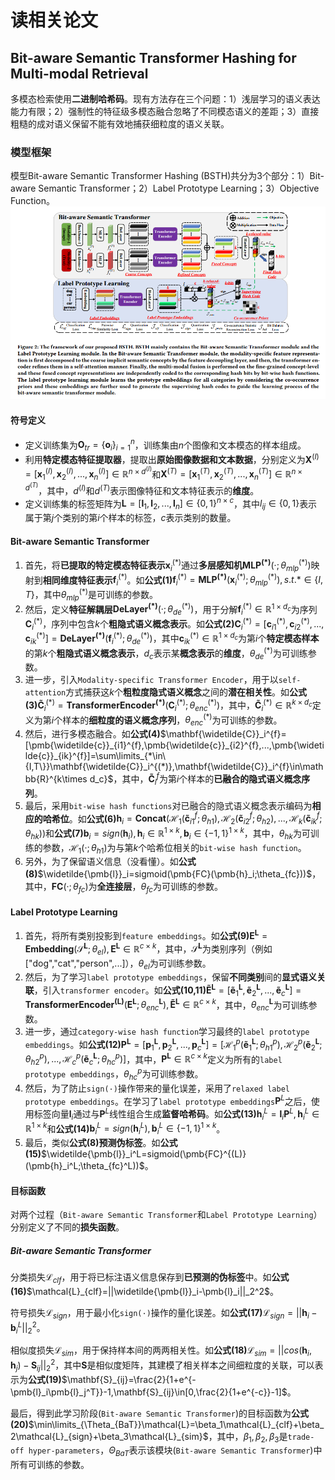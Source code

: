 # 读相关论文
## Bit-aware Semantic Transformer Hashing for Multi-modal Retrieval
多模态检索使用**二进制哈希码**。现有方法存在三个问题：1）浅层学习的语义表达能力有限；2）强制性的特征级多模态融合忽略了不同模态语义的差距；3）直接粗糙的成对语义保留不能有效地捕获细粒度的语义关联。

### 模型框架
模型Bit-aware Semantic Transformer Hashing (BSTH)共分为3个部分：1）Bit-aware Semantic Transformer；2）Label Prototype Learning；3）Objective Function。
![picture 1](assets/images/1685349822578.png)  

#### 符号定义
- 定义训练集为$\mathbf{O}_{tr}=\{\mathbf{o}_i\}_{i=1}^n$，训练集由$n$个图像和文本模态的样本组成。
- 利用**特定模态特征提取器**，提取出**原始图像数据和文本数据**，分别定义为$\mathbf{X}^{(I)}=[\pmb{x}_1^{(I)},\pmb{x}_2^{(I)},...,\pmb{x}_n^{(I)}] \in \mathbb{R}^{n\times d^{(I)}}$和$\mathbf{X}^{(T)}=[\pmb{x}_1^{(T)},\pmb{x}_2^{(T)},...,\pmb{x}_n^{(T)}] \in \mathbb{R}^{n\times d^{(T)}}$，其中，$d^{(I)}$和$d^{(T)}$表示图像特征和文本特征表示的**维度**。
- 定义训练集的标签矩阵为$\mathbf{L}=[\pmb{l}_1,\pmb{l}_2,...,\pmb{l}_n]\in\{0,1\}^{n\times c}$，其中$l_{ij}\in\{0,1\}$表示属于第$j$个类别的第$i$个样本的标签，$c$表示类别的数量。

#### Bit-aware Semantic Transformer
1. 首先，将**已提取的特定模态特征表示**$\pmb{x}_i^{(*)}$通过**多层感知机**$\pmb{MLP^{(*)}}(·;\theta_{mlp}^{(*)})$映射到**相同维度特征表示**$\pmb{f}_i^{(*)}$。如**公式(1)**$\pmb{f}_i^{(*)}=\pmb{MLP^{(*)}}(\pmb{x}_i^{(*)};\theta_{mlp}^{(*)}),s.t.*\in\{I,T\}$，其中$\theta_{mlp}^{(*)}$是可训练的参数。
2. 然后，定义**特征解耦层**$\pmb{DeLayer^{(*)}}(·;\theta_{de}^{(*)})$，用于分解$\pmb{f}_i^{(*)}\in\mathbb{R}^{1\times d_c}$为序列$\mathbf{C}_i^{(*)}$，序列中包含$k$个**粗隐式语义概念表示**。如**公式(2)**$\mathbf{C}_i^{(*)}=[\pmb{c}_{i1}^{(*)},\pmb{c}_{i2}^{(*)},...,\pmb{c}_{ik}^{(*)}]=\pmb{DeLayer^{(*)}}(\pmb{f}_i^{(*)};\theta_{de}^{(*)})$，其中$\pmb{c}_{ik}^{(*)}\in\mathbb{R}^{1\times d_c}$为第$i$个**特定模态样本**的第$k$个**粗隐式语义概念表示**，$d_c$表示某**概念表示**的**维度**，$\theta_{de}^{(*)}$为可训练参数。
3. 进一步，引入`Modality-specific Transformer Encoder`，用于以`self-attention`方式捕获这$k$个**粗粒度隐式语义概念**之间的**潜在相关性**。如**公式(3)**$\mathbf{\widetilde{C}}_i^{(*)}=\pmb{TransformerEncoder^{(*)}}(\mathbf{C}_i^{(*)};\theta_{enc}^{(*)})$，其中，$\mathbf{\widetilde{C}}_i^{(*)}\in\mathbb{R}^{k\times d_c}$定义为第$i$个样本的**细粒度的语义概念序列**，$\theta_{enc}^{(*)}$为可训练的参数。
4. 然后，进行多模态融合。如**公式(4)**$\mathbf{\widetilde{C}}_i^{f}=[\pmb{\widetilde{c}}_{i1}^{f},\pmb{\widetilde{c}}_{i2}^{f},...,\pmb{\widetilde{c}}_{ik}^{f}]=\sum\limits_{*\in\{I,T\}}\mathbf{\widetilde{C}}_i^{(*)},\mathbf{\widetilde{C}}_i^{f}\in\mathbb{R}^{k\times d_c}$，其中，$\mathbf{\widetilde{C}}_i^{f}$为第$i$个样本的**已融合的隐式语义概念序列**。
5. 最后，采用`bit-wise hash functions`对已融合的隐式语义概念表示编码为**相应的哈希位**。如**公式(6)**$\pmb{h}_i=\pmb{Concat}(\mathcal{H}_1(\pmb{\widetilde{c}}_{i1}^{f};\theta_{h1}),\mathcal{H}_2(\pmb{\widetilde{c}}_{i2}^{f};\theta_{h2}),...,\mathcal{H}_k(\pmb{\widetilde{c}}_{ik}^{f};\theta_{hk}))$和**公式(7)**$\pmb{b}_i=sign(\pmb{h}_i),\pmb{h}_i\in\mathbb{R}^{1\times k},\pmb{b}_i\in\{-1,1\}^{1\times k}$，其中，$\theta_{hk}$为可训练的参数，$\mathcal{H}_1(·;\theta_{h1})$为与第$k$个哈希位相关的`bit-wise hash function`。
6. 另外，为了保留语义信息（没看懂）。如**公式(8)**$\widetilde{\pmb{l}}_i=sigmoid(\pmb{FC}(\pmb{h}_i;\theta_{fc}))$，其中，$\pmb{FC}(·;\theta_{fc})$为**全连接层**，$\theta_{fc}$为可训练的参数。

#### Label Prototype Learning
1. 首先，将所有类别投影到`feature embeddings`。如**公式(9)**$\mathbf{E}^{\pmb{L}}=\pmb{Embedding}(\mathcal{S}^{\pmb{L}};\theta_{el}),\mathbf{E}^{\pmb{L}}\in\mathbb{R}^{c\times k}$，其中，$\mathcal{S}^{\pmb{L}}$为类别序列（例如["dog","cat","person",...]），$\theta_{el}$为可训练参数。
2. 然后，为了学习`label prototype embeddings`，保留**不同类别**间的**显式语义关联**，引入`transformer encoder`。如**公式(10,11)**$\mathbf{\widetilde{E}}^{\pmb{L}}=[\pmb{\widetilde{e}}_{1}^{\pmb{L}},\pmb{\widetilde{e}}_{2}^{\pmb{L}},...,\pmb{\widetilde{e}}_{c}^{\pmb{L}}]=\pmb{TransformerEncoder^{(\pmb{L})}}(\mathbf{E}^{\pmb{L}};\theta_{enc}^{\pmb{L}}),\mathbf{\widetilde{E}}^{\pmb{L}}\in\mathbb{R}^{c\times k}$，其中，$\theta_{enc}^{\pmb{L}}$为可训练参数。
3. 进一步，通过`category-wise hash function`学习最终的`label prototype embeddings`。如**公式(12)**$\mathbf{P}^{\pmb{L}}=[\pmb{p}_1^{\pmb{L}},\pmb{p}_2^{\pmb{L}},...,\pmb{p}_c^{\pmb{L}}]=[\mathcal{H}_1^p(\pmb{\widetilde{e}}_{1}^{\pmb{L}};\theta_{h1}^p),\mathcal{H}_2^p(\pmb{\widetilde{e}}_{2}^{\pmb{L}};\theta_{h2}^p),...,\mathcal{H}_c^p(\pmb{\widetilde{e}}_{c}^{\pmb{L}};\theta_{hc}^p)]$，其中，$\mathbf{P}^{\pmb{L}}\in\mathbb{R}^{c\times k}$定义为所有的`label prototype embeddings`，$\theta_{hc}^p$为可训练参数。
4. 然后，为了防止`sign(·)`操作带来的量化误差，采用了`relaxed label prototype embeddings`。在学习了`label prototype embeddings`$\mathbf{P}^{L}$之后，使用标签向量$\pmb{l}_i$通过与$\mathbf{P}^{L}$线性组合生成**监督哈希码**。如**公式(13)**$\pmb{h}_i^L=\pmb{l}_i\mathbf{P}^L,\pmb{h}_i^L\in\mathbb{R}^{1\times k}$和**公式(14)**$\pmb{b}_i^L=sign(\pmb{h}_i^L),\pmb{b}_i^L\in\{-1,1\}^{1\times k}$。
5. 最后，类似**公式(8)**预测**伪标签**。如**公式(15)**$\widetilde{\pmb{l}}_i^L=sigmoid(\pmb{FC}^{(L)}(\pmb{h}_i^L;\theta_{fc}^L))$。

#### 目标函数
对两个过程（`Bit-aware Semantic Transformer`和`Label Prototype Learning`）分别定义了不同的**损失函数**。

##### Bit-aware Semantic Transformer
分类损失$\mathcal{L}_{clf}$，用于将已标注语义信息保存到**已预测的伪标签**中。如**公式(16)**$\mathcal{L}_{clf}=||\widetilde{\pmb{l}}_i-\pmb{l}_i||_2^2$。

符号损失$\mathcal{L}_{sign}$，用于最小化`sign(·)`操作的量化误差。如**公式(17)**$\mathcal{L}_{sign}=||\pmb{h}_i-\pmb{b}_i^L||_2^2$。

相似度损失$\mathcal{L}_{sim}$，用于保持样本间的两两相关性。如**公式(18)**$\mathcal{L}_{sim}=||cos(\pmb{h}_i,\pmb{h}_j)-\mathbf{S}_{ij}||_2^2$，其中$\mathbf{S}$是相似度矩阵，其建模了相关样本之间细粒度的关联，可以表示为**公式(19)**$\mathbf{S}_{ij}=\frac{2}{1+e^{-\pmb{l}_i\pmb{l}_j^T}}-1,\mathbf{S}_{ij}\in[0,\frac{2}{1+e^{-c}}-1]$。

最后，得到此学习阶段(`Bit-aware Semantic Transformer`)的目标函数为**公式(20)**$\min\limits_{\Theta_{BaT}}\mathcal{L}=\beta_1\mathcal{L}_{clf}+\beta_2\mathcal{L}_{sign}+\beta_3\mathcal{L}_{sim}$，其中，$\beta_1,\beta_2,\beta_3$是`trade-off hyper-parameters`，$\Theta_{BaT}$表示该模块(`Bit-aware Semantic Transformer`)中所有可训练的参数。


